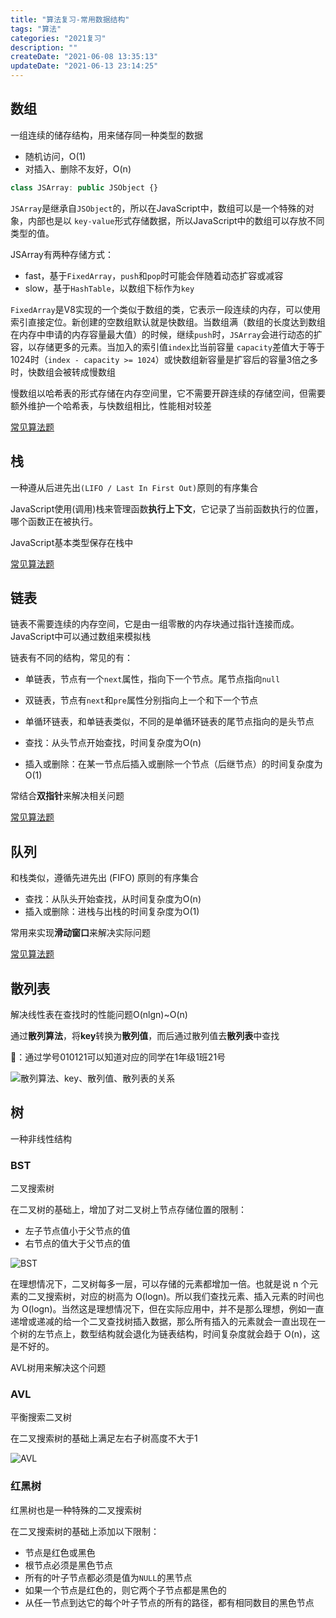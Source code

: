 ```yaml
---
title: "算法复习-常用数据结构"
tags: "算法"
categories: "2021复习"
description: ""
createDate: "2021-06-08 13:35:13"
updateDate: "2021-06-13 23:14:25"
---
```



## 数组

⼀组连续的储存结构，⽤来储存同⼀种类型的数据

- 随机访问，O(1)
- 对插入、删除不友好，O(n)

``` js
class JSArray: public JSObject {}
```

`JSArray`是继承⾃`JSObject`的，所以在JavaScript中，数组可以是⼀个特殊的对象，内部也是以 `key-value`形式存储数据，所以JavaScript中的数组可以存放不同类型的值。

JSArray有两种存储方式：

- fast，基于`FixedArray`，`push`和`pop`时可能会伴随着动态扩容或减容
- slow，基于`HashTable`，以数组下标作为`key`

`FixedArray`是V8实现的⼀个类似于数组的类，它表示⼀段连续的内存，可以使⽤索引直接定位。新创建的空数组默认就是快数组。当数组满（数组的⻓度达到数组在内存中申请的内存容量最⼤值）的时候，继续`push`时，`JSArray`会进⾏动态的扩容，以存储更多的元素。当加⼊的索引值`index`⽐当前容量 `capacity`差值⼤于等于1024时（`index - capacity >= 1024`）或快数组新容量是扩容后的容量3倍之多时，快数组会被转成慢数组

慢数组以哈希表的形式存储在内存空间⾥，它不需要开辟连续的存储空间，但需要额外维护⼀个哈希表，与快数组相⽐，性能相对较差

[常见算法题](https://blog.mrrs.top/blog/view/60bb53d1830576874275bbea)

## 栈

⼀种遵从后进先出`(LIFO / Last In First Out)`原则的有序集合

JavaScript使用(调用)栈来管理函数**执行上下⽂**，它记录了当前函数执⾏的位置，哪个函数正在被执⾏。

JavaScript基本类型保存在栈中

[常见算法题](https://dashboard.blog.mrrs.top/articles/60bf86a67da910d68a85abdd)

## 链表

链表不需要连续的内存空间，它是由⼀组零散的内存块通过指针连接⽽成。JavaScript中可以通过数组来模拟栈

链表有不同的结构，常见的有：

- 单链表，节点有一个`next`属性，指向下一个节点。尾节点指向`null`
- 双链表，节点有`next`和`pre`属性分别指向上一个和下一个节点
- 单循环链表，和单链表类似，不同的是单循环链表的尾节点指向的是头节点

- 查找：从头节点开始查找，时间复杂度为O(n)
- 插⼊或删除：在某⼀节点后插⼊或删除⼀个节点（后继节点）的时间复杂度为O(1)

常结合**双指针**来解决相关问题

[常见算法题](https://blog.mrrs.top/blog/view/60bdaa0e8305760f4b75bbec)

## 队列

和栈类似，遵循先进先出 (FIFO) 原则的有序集合

- 查找：从队头开始查找，从时间复杂度为O(n)
- 插⼊或删除：进栈与出栈的时间复杂度为O(1)

常用来实现**滑动窗口**来解决实际问题

[常见算法题](https://blog.mrrs.top/blog/view/60bf851d7da910c98785abdc)

## 散列表

解决线性表在查找时的性能问题O(nlgn)~O(n)

通过**散列算法**，将**key**转换为**散列值**，而后通过散列值去**散列表**中查找

🌰：通过学号010121可以知道对应的同学在1年级1班21号

![散列算法、key、散列值、散列表的关系](https://mrrsblog.oss-cn-shanghai.aliyuncs.com/hash.png)

## 树

一种非线性结构

### BST

二叉搜索树

在⼆叉树的基础上，增加了对⼆叉树上节点存储位置的限制：

- 左子节点值小于父节点的值
- 右节点的值大于父节点的值

![BST](https://mrrsblog.oss-cn-shanghai.aliyuncs.com/bst.png)

在理想情况下，⼆叉树每多⼀层，可以存储的元素都增加⼀倍。也就是说 n 个元素的⼆叉搜索树，对应的树⾼为 O(logn)。所以我们查找元素、插⼊元素的时间也为 O(logn)。当然这是理想情况下，但在实际应⽤中，并不是那么理想，例如⼀直递增或递减的给⼀个⼆叉查找树插⼊数据，那么所有插⼊的元素就会⼀直出现在⼀个树的左节点上，数型结构就会退化为链表结构，时间复杂度就会趋于 O(n)，这是不好的。

AVL树用来解决这个问题

### AVL

平衡搜索二叉树

在二叉搜索树的基础上满⾜左右⼦树⾼度不⼤于1

![AVL](https://mrrsblog.oss-cn-shanghai.aliyuncs.com/avl.png)

### 红黑树

红黑树也是一种特殊的二叉搜索树

在二叉搜索树的基础上添加以下限制：

- 节点是红⾊或⿊⾊
- 根节点必须是⿊⾊节点
- 所有的叶⼦节点都必须是值为`NULL`的⿊节点
- 如果⼀个节点是红⾊的，则它两个⼦节点都是⿊⾊的
- 从任⼀节点到达它的每个叶⼦节点的所有的路径，都有相同数⽬的⿊⾊节点